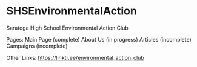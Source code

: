 # SHSEnvironmentalAction
Saratoga High School Environmental Action Club

Pages:
Main Page (complete)
About Us (in progress)
Articles (incomplete)
Campaigns (incomplete)

Other Links:
https://linktr.ee/environmental_action_club
